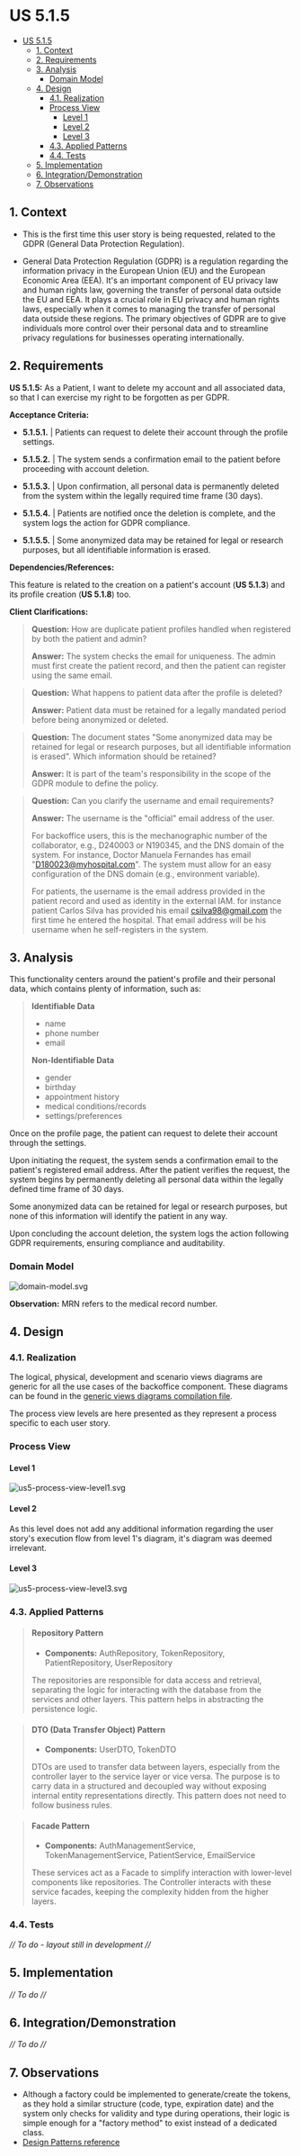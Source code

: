 # US 5.1.5

<!-- TOC -->
* [US 5.1.5](#us-515)
  * [1. Context](#1-context)
  * [2. Requirements](#2-requirements)
  * [3. Analysis](#3-analysis)
    * [Domain Model](#domain-model)
  * [4. Design](#4-design)
    * [4.1. Realization](#41-realization)
    * [Process View](#process-view)
      * [Level 1](#level-1)
      * [Level 2](#level-2)
      * [Level 3](#level-3)
    * [4.3. Applied Patterns](#43-applied-patterns)
    * [4.4. Tests](#44-tests)
  * [5. Implementation](#5-implementation)
  * [6. Integration/Demonstration](#6-integrationdemonstration)
  * [7. Observations](#7-observations)
<!-- TOC -->


## 1. Context

* This is the first time this user story is being requested, related to the GDPR (General Data Protection Regulation).


* General Data Protection Regulation (GDPR) is a regulation regarding the information privacy in the European Union (EU)
and the European Economic Area (EEA). It's an important component of EU privacy law and human rights law, governing the 
transfer of personal data outside the EU and EEA. It plays a crucial role in EU privacy and human rights laws, especially
when it comes to managing the transfer of personal data outside these regions. The primary objectives of GDPR are to give
individuals more control over their personal data and to streamline privacy regulations for businesses operating internationally.


## 2. Requirements

**US 5.1.5:** As a Patient, I want to delete my account and all associated data, so that I can exercise my right to be forgotten as per GDPR.

**Acceptance Criteria:**

- **5.1.5.1.** | Patients can request to delete their account through the profile settings.

- **5.1.5.2.** | The system sends a confirmation email to the patient before proceeding with account deletion.

- **5.1.5.3.** | Upon confirmation, all personal data is permanently deleted from the system within the legally required time frame (30 days).

- **5.1.5.4.** | Patients are notified once the deletion is complete, and the system logs the action for GDPR compliance.

- **5.1.5.5.** | Some anonymized data may be retained for legal or research purposes, but all identifiable information is erased.


**Dependencies/References:**

This feature is related to the creation on a patient's account (**US 5.1.3**) and its profile creation (**US 5.1.8**) too.

**Client Clarifications:**

> **Question:** How are duplicate patient profiles handled when registered by both the patient and admin?
>
> **Answer:** The system checks the email for uniqueness. The admin must first create the patient record, and then the patient can register using the same email.


> **Question:** What happens to patient data after the profile is deleted?
>
> **Answer:** Patient data must be retained for a legally mandated period before being anonymized or deleted.


> **Question:** The document states "Some anonymized data may be retained for legal or research purposes, but all identifiable
> information is erased". Which information should be retained?
>
> **Answer:** It is part of the team's responsibility in the scope of the GDPR module to define the policy.


> **Question:** Can you clarify the username and email requirements?
>
> **Answer:** The username is the "official" email address of the user.
>
> For backoffice users, this is the mechanographic number of the collaborator, e.g., D240003 or N190345, and the DNS domain
> of the system. For instance, Doctor Manuela Fernandes has email "D180023@myhospital.com". The system must allow for an
> easy configuration of the DNS domain (e.g., environment variable).
>
> For patients, the username is the email address provided in the patient record and used as identity in the external IAM.
> for instance patient Carlos Silva has provided his email csilva98@gmail.com the first time he entered the hospital. That
> email address will be his username when he self-registers in the system.


## 3. Analysis

This functionality centers around the patient's profile and their personal data, which contains plenty of information, such as:

>**Identifiable Data**
>- name
>- phone number
>- email
>
>**Non-Identifiable Data**
>- gender
>- birthday
>- appointment history
>- medical conditions/records
>- settings/preferences

Once on the profile page, the patient can request to delete their account through the settings.

Upon initiating the request, the system sends a confirmation email to the patient's registered email address. After the
patient verifies the request, the system begins by permanently deleting all personal data within the legally defined time
frame of 30 days.

Some anonymized data can be retained for legal or research purposes, but none of this information will identify the patient
in any way.

Upon concluding the account deletion, the system logs the action following GDPR requirements, ensuring compliance and
auditability.


### Domain Model

![domain-model.svg](diagrams/DM/domain-model.svg)

**Observation:** MRN refers to the medical record number.

## 4. Design

### 4.1. Realization

The logical, physical, development and scenario views diagrams are generic for all the use cases of the backoffice component.
These diagrams can be found in the [generic views diagrams compilation file](../../team-decisions/views/general-views.md).

The process view levels are here presented as they represent a process specific to each user story.

### Process View

#### Level 1

![us5-process-view-level1.svg](diagrams/Process_View/Level-1/us5-process-view-lvl1.svg)

#### Level 2

As this level does not add any additional information regarding the user story's execution flow from level 1's diagram, 
it's diagram was deemed irrelevant.

#### Level 3

![us5-process-view-level3.svg](diagrams/Process_View/Level-3/us5-process-view-lvl3.svg)


### 4.3. Applied Patterns

> #### **Repository Pattern**
>
>* **Components:** AuthRepository, TokenRepository, PatientRepository, UserRepository
>
> The repositories are responsible for data access and retrieval, separating the logic for interacting with the database
> from the services and other layers. This pattern helps in abstracting the persistence logic.


> #### **DTO (Data Transfer Object) Pattern**
>
>* **Components:** UserDTO, TokenDTO
>
> DTOs are used to transfer data between layers, especially from the controller layer to the service layer or vice versa.
> The purpose is to carry data in a structured and decoupled way without exposing internal entity representations directly.
> This pattern does not need to follow business rules.


> #### **Facade Pattern**
>
>* **Components:** AuthManagementService, TokenManagementService, PatientService, EmailService
>
> These services act as a Facade to simplify interaction with lower-level components like repositories. The Controller 
> interacts with these service facades, keeping the complexity hidden from the higher layers.


### 4.4. Tests

_// To do - layout still in development //_ 


## 5. Implementation

_// To do //_

## 6. Integration/Demonstration

_// To do //_

## 7. Observations

* Although a factory could be implemented to generate/create the tokens, as they hold a similar structure (code, type, 
expiration date) and the system only checks for validity and type during operations, their logic is simple enough for a 
"factory method" to exist instead of a dedicated class.
* [Design Patterns reference](https://refactoring.guru/design-patterns)